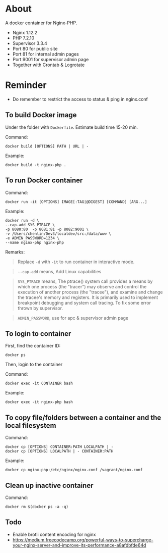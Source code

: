 # About

A docker container for Nginx-PHP.
* Nginx 1.12.2
* PHP 7.2.10 
* Supervisor 3.3.4
* Port 80 for public site
* Port 81 for internal admin pages
* Port 9001 for supervisor admin page
* Together with Crontab & Logrotate

# Reminder
* Do remember to restrict the access to status & ping in nginx.conf

## To build Docker image

Under the folder with `Dockerfile`. Estimate build time 15-20 min.

Command:

    docker build [OPTIONS] PATH | URL | -

Example:

    docker build -t nginx-php .

## To run Docker container

Command:

    docker run -it [OPTIONS] IMAGE[:TAG|@DIGEST] [COMMAND] [ARG...]

Example:

    docker run -d \
    --cap-add SYS_PTRACE \
    -p 8080:80  -p 8081:81 -p 8082:9001 \
    -v /Users/chenlin/Dev3/localdev/src:/data/www \
    -e ADMIN_PASSWORD=1234 \
    --name nginx-php nginx-php

Remarks:
> Replace `-d` with `-it` to run container in interactive mode.

> `--cap-add` means, Add Linux capabilities

> `SYS_PTRACE` means, The ptrace() system call provides a means by which one process (the "tracer") may observe and control the execution of another process (the "tracee"), and examine and change the tracee's memory and registers.  It is primarily used to implement breakpoint debugging and system call tracing. To fix some error thrown by supervisor.

> `ADMIN_PASSWORD`, use for apc & supervisor admin page 

## To login to container
First, find the container ID:

    docker ps

Then, login to the container

Command:

    docker exec -it CONTAINER bash

Example:

    docker exec -it nginx-php bash 

## To copy file/folders between a container and the local filesystem
Command:

    docker cp [OPTIONS] CONTAINER:PATH LOCALPATH | -
    docker cp [OPTIONS] LOCALPATH | - CONTAINER:PATH

Example:

    docker cp nginx-php:/etc/nginx/nginx.conf /vagrant/nginx.conf

## Clean up inactive container
Command:

    docker rm $(docker ps -a -q)

## Todo
* Enable brotli content encoding for nginx
* https://medium.freecodecamp.org/powerful-ways-to-supercharge-your-nginx-server-and-improve-its-performance-a8afdbfde64d
